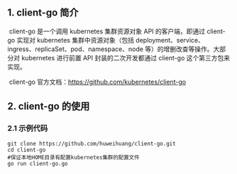 ## 1. client-go 简介

​ client-go 是一个调用 kubernetes 集群资源对象 API 的客户端，即通过 client-go 实现对 kubernetes 集群中资源对象（包括 deployment、service、ingress、replicaSet、pod、namespace、node 等）的增删改查等操作。大部分对 kubernetes 进行前置 API 封装的二次开发都通过 client-go 这个第三方包来实现。

​ client-go 官方文档：https://github.com/kubernetes/client-go

## 2. client-go 的使用

### 2.1 示例代码

```shell
git clone https://github.com/huweihuang/client-go.git
cd client-go
#保证本地HOME目录有配置kubernetes集群的配置文件
go run client-go.go
```
